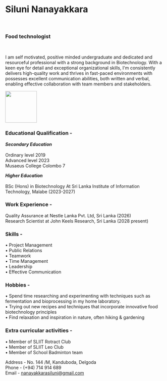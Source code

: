 <h1>Siluni Nanayakkara</h1>
<br><h3>Food technologist</h3> <br> <p></p>I am self motivated, positive minded undergraduate and dedicated and resourceful professional with a strong background in Biotechnology. With a keen eye for detail and exceptional organizational skills, I'm consistently delivers high-quality work and thrives in fast-paced environments with possesses excellent communication abilities, both written and verbal, enabling effective collaboration with team members and stakeholders.</p>

<img src="IMG_20240217_134929_243" width="100" height="100">


### Educational Qualification - 
<b><i>Secondary Education</b></i> <br>
<br>Ordinary level 2019 <br>
Advanced level 2023 <br>
Musaeus College Colombo 7

 <b><i>Higher Education</b></i> <br>
 <br>BSc (Hons) in Biotechnology At Sri Lanka Institute of Information Technology, Malabe (2023-2027)

### Work Experience -

Quality Assurance at Nestle Lanka Pvt. Ltd, Sri Lanka (2026) <br>
Research Scientist at John Keels Research, Sri Lanka (2028 present)<br>

### Skills -

• Project Management <br>
• Public Relations <br>
• Teamwork <br>
• Time Management<br>
• Leadership<br>
• Effective Communication<br>

### Hobbies -

• Spend time researching and experimenting with techniques such as fermentation and bioprocessing in my home laboratory. <br>
• Trying out new recipes and techniques that incorporate innovative food biotechnology principles <br>
• Find relaxation and inspiration in nature, often hiking & gardening <br>

### Extra curricular activities -
• Member of SLIIT Rotract Club <br>
• Member of SLIIT Leo Club <br>
• Member of School Badminton team <br>

Address - No. 144 /M, Kanduboda, Delgoda <br>
Phone - (+94) 714 914 689 <br>
Email - nanayakkarasiluni@gmail.com <br>





